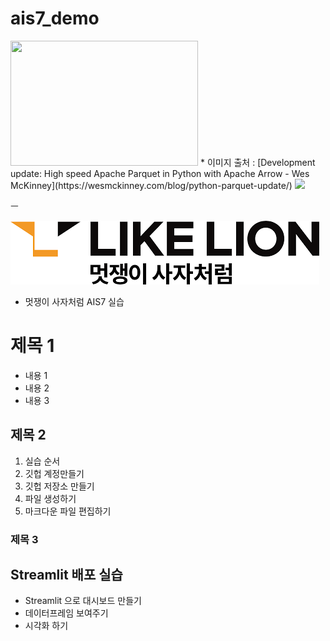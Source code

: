 # ais7_demo


<img src="https://wesmckinney.com/images/parquet_benchmarks.png" width="300" height="200">
* 이미지 출처 : [Development update: High speed Apache Parquet in Python with Apache Arrow - Wes McKinney](https://wesmckinney.com/blog/python-parquet-update/)

<img src="https://i.imgur.com/HdZ6jsO.png">


ㅡ

<img src="likelion.png">

* 멋쟁이 사자처럼 AIS7 실습

# 제목 1
* 내용 1
* 내용 2
* 내용 3

## 제목 2
1. 실습 순서
2. 깃헙 계정만들기
3. 깃헙 저장소 만들기
4. 파일 생성하기
5. 마크다운 파일 편집하기

### 제목 3


## Streamlit 배포 실습
* Streamlit 으로 대시보드 만들기
* 데이터프레임 보여주기
* 시각화 하기
